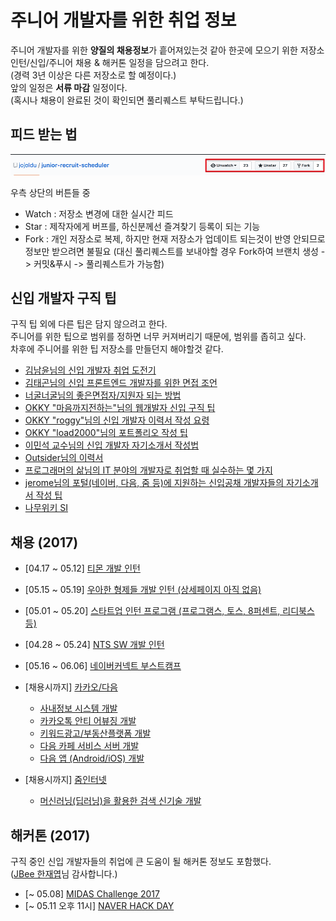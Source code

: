 # 주니어 개발자를 위한 취업 정보

주니어 개발자를 위한 **양질의 채용정보**가 흩어져있는것 같아 한곳에 모으기 위한 저장소  
인턴/신입/주니어 채용 & 해커톤 일정을 담으려고 한다.  
(경력 3년 이상은 다른 저장소로 할 예정이다.)  
앞의 일정은 **서류 마감** 일정이다.  
(혹시나 채용이 완료된 것이 확인되면 풀리퀘스트 부탁드립니다.)  

## 피드 받는 법

![버튼설명](./images/버튼설명.png)

우측 상단의 버튼들 중

* Watch : 저장소 변경에 대한 실시간 피드
* Star : 제작자에게 버프를, 하신분께선 즐겨찾기 등록이 되는 기능
* Fork : 개인 저장소로 복제, 하지만 현재 저장소가 업데이트 되는것이 반영 안되므로 정보만 받으려면 불필요 (대신 풀리퀘스트를 보내야할 경우 Fork하여 브랜치 생성 -> 커밋&푸시 -> 풀리퀘스트가 가능함)

## 신입 개발자 구직 팁

구직 팁 외에 다른 팁은 담지 않으려고 한다.  
주니어를 위한 팁으로 범위를 정하면 너무 커져버리기 때문에, 범위를 좁히고 싶다.  
차후에 주니어를 위한 팁 저장소를 만들던지 해야할것 같다.

* [김남윤님의 신입 개발자 취업 도전기](https://www.slideshare.net/ssuser565d51/ss-61448739)
* [김태곤님의 신입 프론트엔드 개발자를 위한 면접 조언](https://taegon.kim/archives/5770)
* [너굴너굴님의 좋은면접자/지원자 되는 방법](https://repo.yona.io/doortts/blog/post/292)
* [OKKY "마음까지전하는"님의 웹개발자 신입 구직 팁](https://okky.kr/article/314704)
* [OKKY "roggy"님의 신입 개발자 이력서 작성 요령](https://okky.kr/article/319687)
* [OKKY "load2000"님의 포트폴리오 작성 팁](https://okky.kr/article/368504)
* [이민석 교수님의 신입 개발자 자기소개서 작성법](http://hl1itj.tistory.com/90)
* [Outsider님의 이력서](https://blog.outsider.ne.kr/1234)
* [프로그래머의 삶님의 IT 분야의 개발자로 취업할 때 실수하는 몇 가지](http://coderlife.tistory.com/88)
* [jerome님의 포털(네이버, 다음, 줌 등)에 지원하는 신입공채 개발자들의 자기소개서 작성 팁](http://jerome75.tistory.com/2)
* [나무위키 SI](https://namu.wiki/w/SI)

## 채용 (2017)

* [04.17 ~ 05.12] [티몬 개발 인턴](http://blog.ticketmonster.co.kr/?p=28903)

* [05.15 ~ 05.19] [우아한 형제들 개발 인턴 (상세페이지 아직 없음)](https://recruit.woowahan.com/#/techcamp)

* [05.01 ~ 05.20] [스타트업 인턴 프로그램 (프로그램스, 토스, 8퍼센트, 리디북스 등)](https://programmers.co.kr/competitions/18/summercoding-%EC%97%AC%EB%A6%84%EB%B0%A9%ED%95%99-%EC%8A%A4%ED%83%80%ED%8A%B8%EC%97%85-%EC%9D%B8%ED%84%B4-%ED%94%84%EB%A1%9C%EA%B7%B8%EB%9E%A8)

* [04.28 ~ 05.24] [NTS SW 개발 인턴](http://recruit.nts-corp.com/recNotice.do?pageAction=getRecCatList)

* [05.16 ~ 06.06] [네이버커넥트 부스트캠프](http://boostcamp.connect.or.kr/recruit.html)

* [채용시까지] [카카오/다음](https://careers.kakao.com/jobs) 
  * [사내정보 시스템 개발](https://careers.kakao.com/jobs/P-9336?part=TECHNOLOGY&page=1&company=KAKAO)
  * [카카오톡 안티 어뷰징 개발](https://careers.kakao.com/jobs/P-10098?part=TECHNOLOGY&page=2&company=KAKAO)
  * [키워드광고/부동산플랫폼 개발](https://careers.kakao.com/jobs/P-10004?part=TECHNOLOGY&page=4&company=KAKAO)
  * [다음 카페 서비스 서버 개발](https://careers.kakao.com/jobs/P-10084?part=TECHNOLOGY&page=5&company=KAKAO)
  * [다음 앱 (Android/iOS) 개발](https://careers.kakao.com/jobs/P-10051?part=TECHNOLOGY&page=5&company=KAKAO)
* [채용시까지] [줌인터넷](http://www.estsoft.co.kr/Default.aspx?wbs=5.0.3&sg1=&sg2=&sg3=&sg=&occupation=dev)
  * [머신러닝(딥러닝)을 활용한 검색 신기술 개발](http://www.estsoft.co.kr/Default.aspx?wbs=5.0.3.5&rcrtid=R201704140001)

## 해커톤 (2017)

구직 중인 신입 개발자들의 취업에 큰 도움이 될 해커톤 정보도 포함했다.  
([JBee 한재엽](https://github.com/JaeYeopHan)님 감사합니다.)

* [~ 05.08] [MIDAS Challenge 2017](http://challenge.midasit.com/)
* [~ 05.11 오후 11시] [NAVER HACK DAY](https://form.office.naver.com/form/responseView.cmd?formkey=OGVjMDAxZDQtMjRmZC00Njk0LWJiMjEtNWIxN2U1YmY3N2Fh&sourceId=urlshare)



